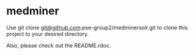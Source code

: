 medminer
========

Use git clone git@github.com:pse-group2/medminersolr.git to clone this project to your desired directory.

Also, please check out the README.rdoc.

